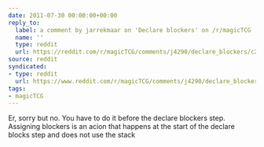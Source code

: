 ```yaml
---
date: 2011-07-30 00:00:00+00:00
reply_to:
  label: a comment by jarrekmaar on 'Declare blockers' on /r/magicTCG
  name: ''
  type: reddit
  url: https://reddit.com/r/magicTCG/comments/j4290/declare_blockers/c28ywtt/
source: reddit
syndicated:
- type: reddit
  url: https://www.reddit.com/r/magicTCG/comments/j4290/declare_blockers/c28z0g7/
tags:
- magicTCG
---
```


Er, sorry but no. You have to do it before the declare blockers step. Assigning blockers is an acion that happens at the start of the declare blocks step and does not use the stack